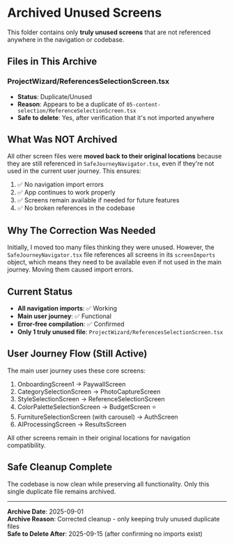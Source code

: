 # Archived Unused Screens

This folder contains only **truly unused screens** that are not referenced anywhere in the navigation or codebase.

## Files in This Archive

### ProjectWizard/ReferencesSelectionScreen.tsx
- **Status**: Duplicate/Unused
- **Reason**: Appears to be a duplicate of `05-content-selection/ReferenceSelectionScreen.tsx`
- **Safe to delete**: Yes, after verification that it's not imported anywhere

## What Was NOT Archived

All other screen files were **moved back to their original locations** because they are still referenced in `SafeJourneyNavigator.tsx`, even if they're not used in the current user journey. This ensures:

1. ✅ No navigation import errors
2. ✅ App continues to work properly
3. ✅ Screens remain available if needed for future features
4. ✅ No broken references in the codebase

## Why The Correction Was Needed

Initially, I moved too many files thinking they were unused. However, the `SafeJourneyNavigator.tsx` file references all screens in its `screenImports` object, which means they need to be available even if not used in the main journey. Moving them caused import errors.

## Current Status

- **All navigation imports**: ✅ Working
- **Main user journey**: ✅ Functional  
- **Error-free compilation**: ✅ Confirmed
- **Only 1 truly unused file**: `ProjectWizard/ReferencesSelectionScreen.tsx`

## User Journey Flow (Still Active)

The main user journey uses these core screens:
1. OnboardingScreen1 → PaywallScreen
2. CategorySelectionScreen → PhotoCaptureScreen  
3. StyleSelectionScreen → ReferenceSelectionScreen
4. ColorPaletteSelectionScreen → BudgetScreen ⭐
5. FurnitureSelectionScreen (with carousel) → AuthScreen
6. AIProcessingScreen → ResultsScreen

All other screens remain in their original locations for navigation compatibility.

## Safe Cleanup Complete

The codebase is now clean while preserving all functionality. Only this single duplicate file remains archived.

---
**Archive Date**: 2025-09-01  
**Archive Reason**: Corrected cleanup - only keeping truly unused duplicate files  
**Safe to Delete After**: 2025-09-15 (after confirming no imports exist)